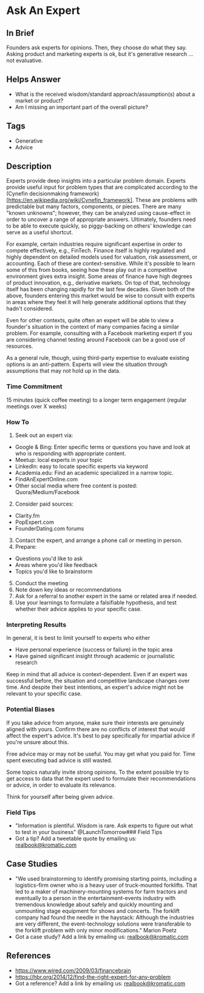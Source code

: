 # Ask An Expert

## In Brief

Founders ask experts for opinions. Then, they choose do what they say. Asking product and marketing experts is ok, but it's generative research ... not evaluative.

## Helps Answer
 * What is the received wisdom/standard approach/assumption(s) about a market or product?
 * Am I missing an important part of the overall picture?

## Tags
 * Generative
 * Advice 

## Description

Experts provide deep insights into a particular problem domain. Experts provide useful input for problem types that are complicated according to the (Cynefin decisionmaking framework)[https://en.wikipedia.org/wiki/Cynefin_framework]. These are problems with predictable but many factors, components, or pieces. There are many "known unknowns"; however, they can be analyzed using cause-effect in order to uncover a range of appropriate answers. Ultimately, founders need to be able to execute quickly, so piggy-backing on others' knowledge can serve as a useful shortcut.

For example, certain industries require significant expertise in order to compete effectively, e.g., FinTech. Finance itself is highly regulated and highly dependent on detailed models used for valuation, risk assessment, or accounting. Each of these are context-sensitive. While it's possible to learn some of this from books, seeing how these play out in a competitive environment gives extra insight. Some areas of finance have high degrees of product innovation, e.g., derivative markets. On top of that, technology itself has been changing rapidly for the last few decades. Given both of the above, founders entering this market would be wise to consult with experts in areas where they feel it will help generate additional options that they hadn't considered.

Even for other contexts, quite often an expert will be able to view a founder's situation in the context of many companies facing a similar problem. For example, consulting with a Facebook marketing expert if you are considering channel testing around Facebook can be a good use of resources.

As a general rule, though, using third-party expertise to evaluate existing options is an anti-pattern. Experts will view the situation through assumptions that may not hold up in the data. 

### Time Commitment

15 minutes (quick coffee meeting) to a longer term engagement (regular meetings over X weeks)

### How To

1. Seek out an expert via:
 * Google & Bing: Enter specific terms or questions you have and look at who is responding with appropriate content.
 * Meetup: local experts in your topic
 * LinkedIn: easy to locate specific experts via keyword
 * Academia.edu: Find an academic specialized in a narrow topic.
 * FindAnExpertOnline.com
 * Other social media where free content is posted: Quora/Medium/Facebook
2. Consider paid sources:
 * Clarity.fm
 * PopExpert.com
 * FounderDating.com forums  
3. Contact the expert, and arrange a phone call or meeting in person. 
4. Prepare:
 * Questions you'd like to ask 
 * Areas where you'd like feedback
 * Topics you'd like to brainstorm
5. Conduct the meeting
6. Note down key ideas or recommendations
7. Ask for a referral to another expert in the same or related area if needed.
8. Use your learnings to formulate a falsifiable hypothesis, and test whether their advice applies to your specific case.

### Interpreting Results

In general, it is best to limit yourself to experts who either 
 * Have personal experience (success or failure) in the topic area
 * Have gained significant insight through academic or journalistic research 

Keep in mind that all advice is context-dependent. Even if an expert was successful before, the situation and competitive landscape changes over time. And despite their best intentions, an expert's advice might not be relevant to your specific case. 

### Potential Biases

If you take advice from anyone, make sure their interests are genuinely aligned with yours. Confirm there are no conflicts of interest that would affect the expert's advice. It's best to pay specifically for impartial advice if you're unsure about this. 

Free advice may or may not be useful. You may get what you paid for. Time spent executing bad advice is still wasted.

Some topics naturally invite strong opinions. To the extent possible try to get access to data that the expert used to formulate their recommendations or advice, in order to evaluate its relevance.

Think for yourself after being given advice.

### Field Tips
* "Information is plentiful. Wisdom is rare. Ask experts to figure out what to test in your business" @LaunchTomorrow### Field Tips
* Got a tip? Add a tweetable quote by emailing us: [realbook@kromatic.com](mailto:realbook@kromatic.com)

## Case Studies
* "We used brainstorming to identify promising starting points, including a logistics-firm owner who is a heavy user of truck-mounted forklifts. That led to a maker of machinery-mounting systems for farm tractors and eventually to a person in the entertainment-events industry with tremendous knowledge about safely and quickly mounting and unmounting stage equipment for shows and concerts. The forklift company had found the needle in the haystack: Although the industries are very different, the event-technology solutions were transferable to the forklift problem with only minor modifications." Marion Poetz
* Got a case study? Add a link by emailing us: [realbook@kromatic.com](mailto:realbook@kromatic.com) 
 
## References
* https://www.wired.com/2009/03/financebrain
* https://hbr.org/2014/12/find-the-right-expert-for-any-problem
* Got a reference? Add a link by emailing us: [realbook@kromatic.com](realbook@kromatic.com)